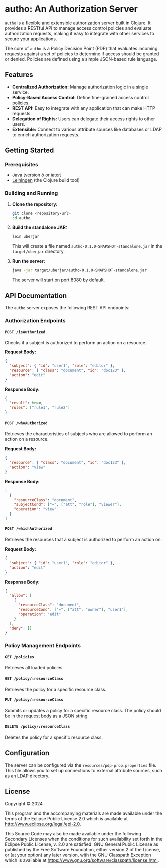 # autho: An Authorization Server

`autho` is a flexible and extensible authorization server built in Clojure. It provides a RESTful API to manage access control policies and evaluate authorization requests, making it easy to integrate with other services to secure your applications.

The core of `autho` is a Policy Decision Point (PDP) that evaluates incoming requests against a set of policies to determine if access should be granted or denied. Policies are defined using a simple JSON-based rule language.

## Features

*   **Centralized Authorization:** Manage authorization logic in a single service.
*   **Policy-Based Access Control:** Define fine-grained access control policies.
*   **REST API:** Easy to integrate with any application that can make HTTP requests.
*   **Delegation of Rights:** Users can delegate their access rights to other users.
*   **Extensible:** Connect to various attribute sources like databases or LDAP to enrich authorization requests.

## Getting Started

### Prerequisites

*   Java (version 8 or later)
*   [Leiningen](https://leiningen.org/) (the Clojure build tool)

### Building and Running

1.  **Clone the repository:**
    ```bash
    git clone <repository-url>
    cd autho
    ```

2.  **Build the standalone JAR:**
    ```bash
    lein uberjar
    ```
    This will create a file named `autho-0.1.0-SNAPSHOT-standalone.jar` in the `target/uberjar` directory.

3.  **Run the server:**
    ```bash
    java -jar target/uberjar/autho-0.1.0-SNAPSHOT-standalone.jar
    ```
    The server will start on port 8080 by default.

## API Documentation

The `autho` server exposes the following REST API endpoints:

### Authorization Endpoints

#### `POST /isAuthorized`

Checks if a subject is authorized to perform an action on a resource.

**Request Body:**

```json
{
  "subject": { "id": "user1", "role": "editor" },
  "resource": { "class": "document", "id": "doc123" },
  "action": "edit"
}
```

**Response Body:**

```json
{
  "result": true,
  "rules": ["rule1", "rule2"]
}
```

#### `POST /whoAuthorized`

Retrieves the characteristics of subjects who are allowed to perform an action on a resource.

**Request Body:**

```json
{
  "resource": { "class": "document", "id": "doc123" },
  "action": "view"
}
```

**Response Body:**

```json
[
  {
    "resourceClass": "document",
    "subjectCond": ["=", ["att", "role"], "viewer"],
    "operation": "view"
  }
]
```

#### `POST /whichAuthorized`

Retrieves the resources that a subject is authorized to perform an action on.

**Request Body:**

```json
{
  "subject": { "id": "user1", "role": "editor" },
  "action": "edit"
}
```

**Response Body:**

```json
{
  "allow": [
    {
      "resourceClass": "document",
      "resourceCond": ["=", ["att", "owner"], "user1"],
      "operation": "edit"
    }
  ],
  "deny": []
}
```

### Policy Management Endpoints

#### `GET /policies`

Retrieves all loaded policies.

#### `GET /policy/:resourceClass`

Retrieves the policy for a specific resource class.

#### `PUT /policy/:resourceClass`

Submits or updates a policy for a specific resource class. The policy should be in the request body as a JSON string.

#### `DELETE /policy/:resourceClass`

Deletes the policy for a specific resource class.

## Configuration

The server can be configured via the `resources/pdp-prop.properties` file. This file allows you to set up connections to external attribute sources, such as an LDAP directory.

## License

Copyright © 2024

This program and the accompanying materials are made available under the
terms of the Eclipse Public License 2.0 which is available at
http://www.eclipse.org/legal/epl-2.0.

This Source Code may also be made available under the following Secondary
Licenses when the conditions for such availability set forth in the Eclipse
Public License, v. 2.0 are satisfied: GNU General Public License as published by
the Free Software Foundation, either version 2 of the License, or (at your
option) any later version, with the GNU Classpath Exception which is available
at https://www.gnu.org/software/classpath/license.html.
